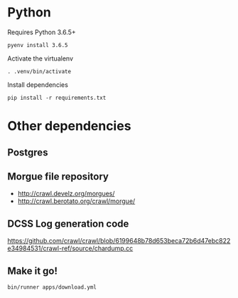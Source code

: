 # Python

Requires Python 3.6.5+

```
pyenv install 3.6.5
```

Activate the virtualenv

```
. .venv/bin/activate
```

Install dependencies

```
pip install -r requirements.txt
```

# Other dependencies

## Postgres

## Morgue file repository

- http://crawl.develz.org/morgues/
- http://crawl.berotato.org/crawl/morgue/

## DCSS Log generation code

https://github.com/crawl/crawl/blob/6199648b78d653beca72b6d47ebc822e34984531/crawl-ref/source/chardump.cc

## Make it go!

`bin/runner apps/download.yml`
